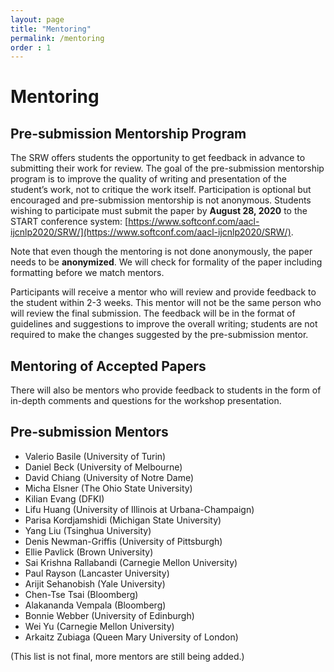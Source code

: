 ```yaml
---
layout: page
title: "Mentoring"
permalink: /mentoring
order : 1
---
```

# Mentoring

## Pre-submission Mentorship Program
The SRW offers students the opportunity to get feedback in advance to submitting their work for review. The goal of the pre-submission mentorship program is to improve the quality of writing and presentation of the student’s work, not to critique the work itself. Participation is optional but encouraged and pre-submission mentorship is not anonymous.
Students wishing to participate must submit the paper by __August 28, 2020__ to the START conference system: [https://www.softconf.com/aacl-ijcnlp2020/SRW/](https://www.softconf.com/aacl-ijcnlp2020/SRW/).

Note that even though the mentoring is not done anonymously, the paper needs to be __anonymized__. We will check for formality of the paper including formatting before we match mentors.

Participants will receive a mentor who will review and provide feedback to the student within 2-3 weeks. This mentor will not be the same person who will review the final submission. The feedback will be in the format of guidelines and suggestions to improve the overall writing; students are not required to make the changes suggested by the pre-submission mentor.

## Mentoring of Accepted Papers

There will also be mentors who provide feedback to students in the form of in-depth comments and questions for the workshop presentation.

## Pre-submission Mentors
- Valerio Basile (University of Turin)
- Daniel Beck (University of Melbourne)
- David Chiang (University of Notre Dame)
- Micha Elsner (The Ohio State University)
- Kilian Evang (DFKI)
- Lifu Huang (University of Illinois at Urbana-Champaign)
- Parisa Kordjamshidi (Michigan State University)
- Yang Liu (Tsinghua University)
- Denis Newman-Griffis (University of Pittsburgh)
- Ellie Pavlick (Brown University)
- Sai Krishna Rallabandi (Carnegie Mellon University)
- Paul Rayson (Lancaster University)
- Arijit Sehanobish (Yale University)
- Chen-Tse Tsai (Bloomberg)
- Alakananda Vempala (Bloomberg)
- Bonnie Webber (University of Edinburgh)
- Wei Yu (Carnegie Mellon University)
- Arkaitz Zubiaga (Queen Mary University of London)

(This list is not final, more mentors are still being added.)
